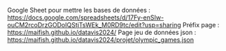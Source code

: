 Google Sheet pour mettre les bases de données : https://docs.google.com/spreadsheets/d/17Fy-enSIw-ouCM2rcoDrzGODoIQStjTsWEk_M0RD9tc/edit?usp=sharing
Préfix page : https://maifish.github.io/datavis2024/
Page jeu de données json : https://maifish.github.io/datavis2024/projet/olympic_games.json
